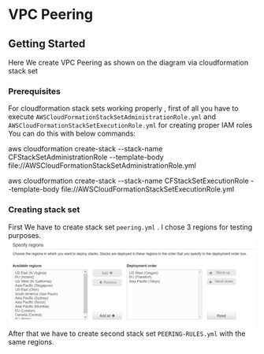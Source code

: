 # VPC Peering

## Getting Started
Here We create VPC Peering as shown on the diagram via cloudformation stack set 

### Prerequisites
For cloudformation stack sets working properly , first of all you have to execute `AWSCloudFormationStackSetAdministrationRole.yml` and `AWSCloudFormationStackSetExecutionRole.yml` for creating proper IAM roles
You can do this with below commands:

aws cloudformation create-stack --stack-name CFStackSetAdministrationRole --template-body file://AWSCloudFormationStackSetAdministrationRole.yml


aws cloudformation create-stack --stack-name CFStackSetExecutionRole --template-body file://AWSCloudFormationStackSetExecutionRole.yml


### Creating stack set
First We have to create stack set  `peering.yml` . I chose 3 regions for testing purposes.
![Screenshot](regions.png)
After that we have to create second stack set `PEERING-RULES.yml` with the same regions.


